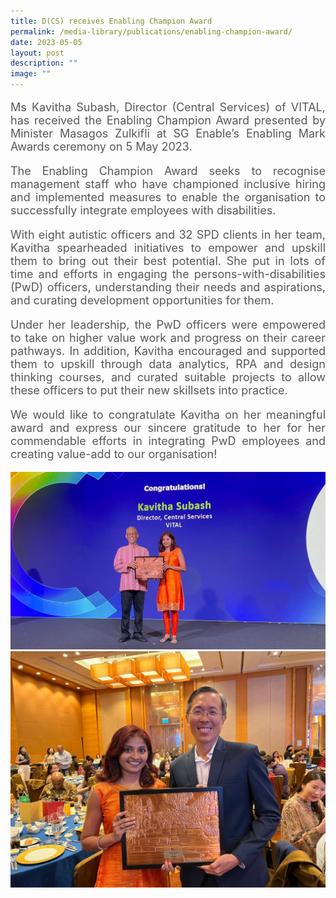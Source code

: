```yaml
---
title: D(CS) receives Enabling Champion Award
permalink: /media-library/publications/enabling-champion-award/
date: 2023-05-05
layout: post
description: ""
image: ""
---
```

<p style="font-size: 18px;color:#585858;text-align:justify;">
Ms Kavitha Subash, Director (Central Services) of VITAL, has received the Enabling Champion Award presented by Minister Masagos Zulkifli at SG Enable’s Enabling Mark Awards ceremony on 5 May 2023.
</p>


<p style="font-size: 18px;color:#585858;text-align:justify;">
The Enabling Champion Award seeks to recognise management staff who have championed inclusive hiring and implemented measures to enable the organisation to successfully integrate employees with disabilities.
</p>

<p style="font-size: 18px;color:#585858;text-align:justify;">With eight autistic officers and 32 SPD clients in her team, Kavitha spearheaded initiatives to empower and upskill them to bring out their best potential. She put in lots of time and efforts in engaging the persons-with-disabilities (PwD) officers, understanding their needs and aspirations, and curating development opportunities for them.
</p>

<p style="font-size: 18px;color:#585858;text-align:justify;">
Under her leadership, the PwD officers were empowered to take on higher value work and progress on their career pathways. In addition, Kavitha encouraged and supported them to upskill through data analytics, RPA and design thinking courses, and curated suitable projects to allow these officers to put their new skillsets into practice.
</p>

<p style="font-size: 18px;color:#585858;text-align:justify;">We would like to congratulate Kavitha on her meaningful award and express our sincere gratitude to her for her commendable efforts in integrating PwD employees and creating value-add to our organisation!</p>

<img src="/images/media/enabling champion 01.jpg">
<br>
<img src="/images/media/enabling champion 02.jpg">